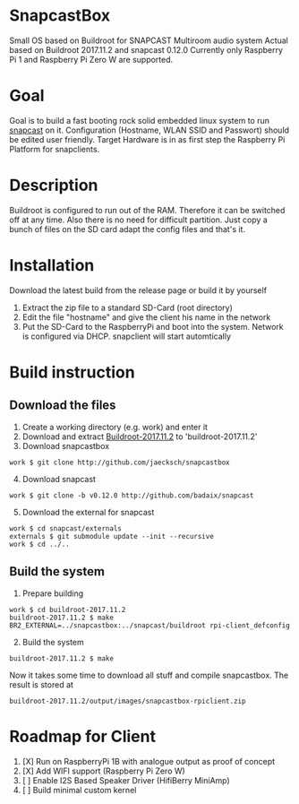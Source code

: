 # SnapcastBox
Small OS based on Buildroot for SNAPCAST Multiroom audio system
Actual based on Buildroot 2017.11.2 and snapcast 0.12.0
Currently only Raspberry Pi 1 and Raspberry Pi Zero W are supported.

# Goal
Goal is to build a fast booting rock solid embedded linux system to run [snapcast](http://github.com/badaix/snapcast) on it.
Configuration (Hostname, WLAN SSID and Passwort) should be edited user friendly.
Target Hardware is in as first step the Raspberry Pi Platform for snapclients.

# Description
Buildroot is configured to run out of the RAM. Therefore it can be switched off at any time.
Also there is no need for difficult partition. Just copy a bunch of files on the SD card adapt 
the config files and that's it.

# Installation
Download the latest build from the release page or build it by yourself

1. Extract the zip file to a standard SD-Card (root directory)
2. Edit the file "hostname" and give the client his name in the network
3. Put the SD-Card to the RaspberryPi and boot into the system. Network is configured via DHCP. snapclient will start automtically

# Build instruction
## Download the files
1. Create a working directory (e.g. work) and enter it
2. Download and extract [Buildroot-2017.11.2](https://buildroot.org/downloads/buildroot-2017.11.2.tar.gz) to 'buildroot-2017.11.2'
3. Download snapcastbox
```
work $ git clone http://github.com/jaecksch/snapcastbox
```
4. Download snapcast
```
work $ git clone -b v0.12.0 http://github.com/badaix/snapcast
```
5. Download the external for snapcast
```
work $ cd snapcast/externals
externals $ git submodule update --init --recursive
work $ cd ../..
```
## Build the system

1. Prepare building
```
work $ cd buildroot-2017.11.2
buildroot-2017.11.2 $ make BR2_EXTERNAL=../snapcastbox:../snapcast/buildroot rpi-client_defconfig
```
2. Build the system
```
buildroot-2017.11.2 $ make
```
Now it takes some time to download all stuff and compile snapcastbox.
The result is stored at
```
buildroot-2017.11.2/output/images/snapcastbox-rpiclient.zip
```

# Roadmap for Client
1. [X] Run on RaspberryPi 1B with analogue output as proof of concept
2. [X] Add WIFI support (Raspberry Pi Zero W)
3. [ ] Enable I2S Based Speaker Driver (HifiBerry MiniAmp)
4. [ ] Build minimal custom kernel

